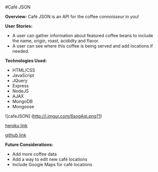 #Café JSON

**Overview:**
Café JSON is an API for the coffee *connoisseur* in you!

**User Stories:** 
* A user can gather information about featured coffee beans to include the name, origin, roast, acididty and flavor.
* A user can see where this coffee is being served and add locations if needed.

**Technologies Used:**
* HTML/CSS
* JavaScript 
* JQuery
* Express
* NodeJS
* AJAX
* MongoDB
* Mongoose

![cafeJSON]
(http://i.imgur.com/6sogAqi.png?1)


[heroku link](https://arcane-lowlands-8512.herokuapp.com/)

[github link](https://github.com/kehontas/Project-01)

**Future Considerations:**
* Add more coffee data 
* Add a way to edit new café locations
* Include Google Maps for café locations